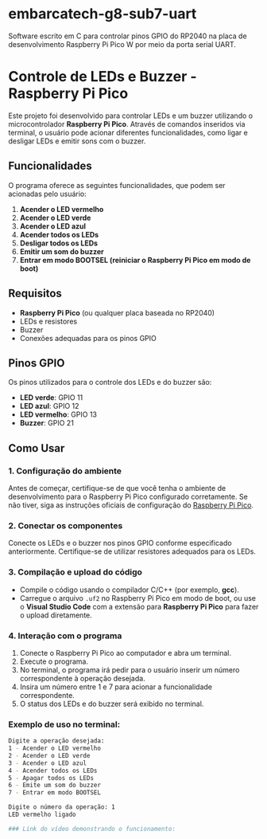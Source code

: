 # embarcatech-g8-sub7-uart
Software escrito em C para controlar pinos GPIO do RP2040 na placa de desenvolvimento Raspberry Pi Pico W por meio da porta serial UART.

# Controle de LEDs e Buzzer - Raspberry Pi Pico

Este projeto foi desenvolvido para controlar LEDs e um buzzer utilizando o microcontrolador **Raspberry Pi Pico**. Através de comandos inseridos via terminal, o usuário pode acionar diferentes funcionalidades, como ligar e desligar LEDs e emitir sons com o buzzer.

## Funcionalidades

O programa oferece as seguintes funcionalidades, que podem ser acionadas pelo usuário:

1. **Acender o LED vermelho**
2. **Acender o LED verde**
3. **Acender o LED azul**
4. **Acender todos os LEDs**
5. **Desligar todos os LEDs**
6. **Emitir um som do buzzer**
7. **Entrar em modo BOOTSEL (reiniciar o Raspberry Pi Pico em modo de boot)**

## Requisitos

- **Raspberry Pi Pico** (ou qualquer placa baseada no RP2040)
- LEDs e resistores
- Buzzer
- Conexões adequadas para os pinos GPIO

## Pinos GPIO

Os pinos utilizados para o controle dos LEDs e do buzzer são:

- **LED verde**: GPIO 11
- **LED azul**: GPIO 12
- **LED vermelho**: GPIO 13
- **Buzzer**: GPIO 21

## Como Usar

### 1. Configuração do ambiente

Antes de começar, certifique-se de que você tenha o ambiente de desenvolvimento para o Raspberry Pi Pico configurado corretamente. Se não tiver, siga as instruções oficiais de configuração do [Raspberry Pi Pico](https://www.raspberrypi.org/documentation/microcontrollers/).

### 2. Conectar os componentes

Conecte os LEDs e o buzzer nos pinos GPIO conforme especificado anteriormente. Certifique-se de utilizar resistores adequados para os LEDs.

### 3. Compilação e upload do código

- Compile o código usando o compilador C/C++ (por exemplo, **gcc**).
- Carregue o arquivo `.uf2` no Raspberry Pi Pico em modo de boot, ou use o **Visual Studio Code** com a extensão para **Raspberry Pi Pico** para fazer o upload diretamente.

### 4. Interação com o programa

1. Conecte o Raspberry Pi Pico ao computador e abra um terminal.
2. Execute o programa.
3. No terminal, o programa irá pedir para o usuário inserir um número correspondente à operação desejada.
4. Insira um número entre 1 e 7 para acionar a funcionalidade correspondente.
5. O status dos LEDs e do buzzer será exibido no terminal.

### Exemplo de uso no terminal:

```bash
Digite a operação desejada:
1 - Acender o LED vermelho
2 - Acender o LED verde
3 - Acender o LED azul
4 - Acender todos os LEDs
5 - Apagar todos os LEDs
6 - Emite um som do buzzer
7 - Entrar em modo BOOTSEL

Digite o número da operação: 1
LED vermelho ligado

### Link do vídeo demonstrando o funcionamento:


